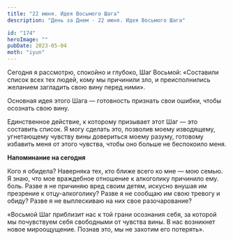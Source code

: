 ```yaml
---
title: "22 июня. Идея Восьмого Шага"
description: "День за Днем - 22 июня. Идея Восьмого Шага"

id: "174"
heroImage: ""
pubDate: 2023-05-04
moth: "iyun"
---
```


Сегодня я рассмотрю, спокойно и глубоко, Шаг Восьмой: «Составили список всех
тех людей, кому мы причинили зло, и преисполнились желанием загладить свою
вину перед ними».

Основная идея этого Шага — готовность признать свои ошибки, чтобы осознать
свою вину.

Единственное действие, к которому призывает этот Шаг — это составить список. Я
могу сделать это, позволив моему изводящему, угнетающему чувству вины
довериться моему разуму, готовому избавить меня от этого чувства, чтобы оно
больше не беспокоило меня.

**Напоминание на сегодня**

Кого я обидела? Наверняка тех, кто ближе всего ко мне — мою семью. Я знаю, что
мое враждебное отношение к алкоголику причинило ему. боль. Разве я не причиняю
вред своим детям, искусно внушая им презрение к отцу-алкоголику? Разве я не
сообщаю им свою тревогу и обиду? Разве я не выплескиваю на них свое
разочарование?

«Восьмой Шаг приблизит нас к той грани осознания себя, за которой мы
почувствуем себя свободными от чувства вины. В нас возникнет новое
мироощущение. Познав это, мы не захотим его потерять».
